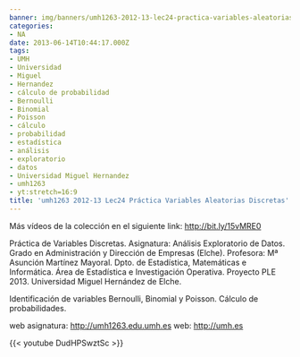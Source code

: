 ```yaml
---
banner: img/banners/umh1263-2012-13-lec24-practica-variables-aleatorias-discretas.jpg
categories:
- NA
date: 2013-06-14T10:44:17.000Z
tags:
- UMH
- Universidad
- Miguel
- Hernandez
- cálculo de probabilidad
- Bernoulli
- Binomial
- Poisson
- cálculo
- probabilidad
- estadística
- análisis
- exploratorio
- datos
- Universidad Miguel Hernandez
- umh1263
- yt:stretch=16:9
title: 'umh1263 2012-13 Lec24 Práctica Variables Aleatorias Discretas'
---
```


Más vídeos de la colección en el siguiente link: http://bit.ly/15vMRE0

Práctica de Variables Discretas.
Asignatura: Análisis Exploratorio de Datos.
Grado en Administración y Dirección de Empresas (Elche).
Profesora: Mª Asunción Martínez Mayoral.
Dpto. de Estadística, Matemáticas e Informática.
Área de Estadística e Investigación Operativa.
Proyecto PLE 2013. Universidad Miguel Hernández de Elche.

Identificación de variables Bernoulli, Binomial y Poisson. Cálculo de probabilidades.

web asignatura: http://umh1263.edu.umh.es
web: http://umh.es

{{< youtube DudHPSwztSc >}}
